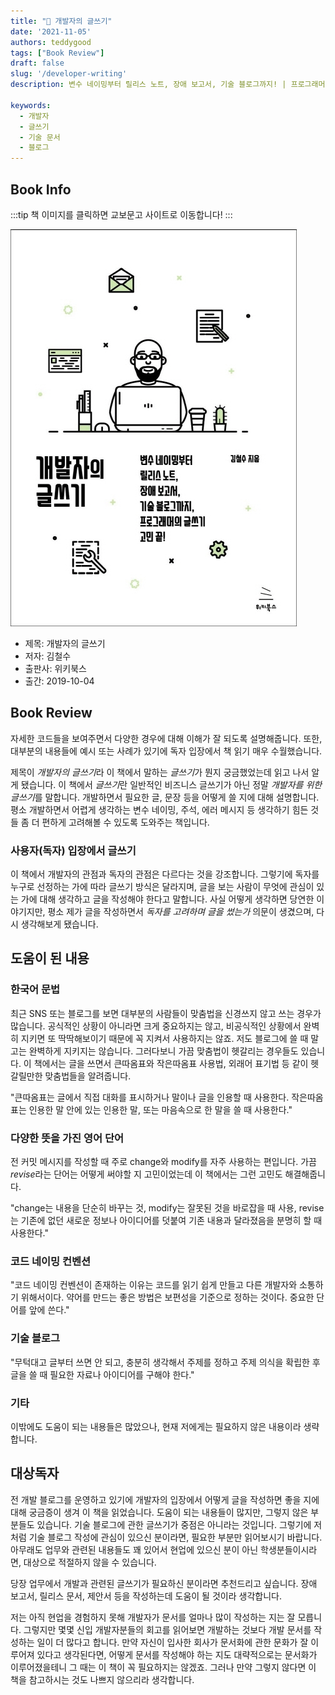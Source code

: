 ```yaml
---
title: "📖 개발자의 글쓰기"
date: '2021-11-05'
authors: teddygood
tags: ["Book Review"]
draft: false
slug: '/developer-writing'
description: 변수 네이밍부터 릴리스 노트, 장애 보고서, 기술 블로그까지! | 프로그래머의 글쓰기 고민 끝!

keywords:
  - 개발자
  - 글쓰기
  - 기술 문서
  - 블로그
---
```


## Book Info

:::tip
책 이미지를 클릭하면 교보문고 사이트로 이동합니다!
:::

[![책](../assets/review/developer-writing.jpg)](http://www.kyobobook.co.kr/product/detailViewKor.laf?ejkGb=KOR&mallGb=KOR&barcode=9791158391744&orderClick=LEa&Kc=)

- 제목: 개발자의 글쓰기
- 저자: 김철수
- 출판사: 위키북스
- 출간: 2019-10-04

## Book Review

자세한 코드들을 보여주면서 다양한 경우에 대해 이해가 잘 되도록 설명해줍니다. 또한, 대부분의 내용들에 예시 또는 사례가 있기에 독자 입장에서 책 읽기 매우 수월했습니다.

제목이 *개발자의 글쓰기*라 이 책에서 말하는 *글쓰기*가 뭔지 궁금했었는데 읽고 나서 알게 됐습니다. 이 책에서 *글쓰기*란 일반적인 비즈니스 글쓰기가 아닌 정말 *개발자를 위한 글쓰기*를 말합니다. 개발하면서 필요한 글, 문장 등을 어떻게 쓸 지에 대해 설명합니다. 평소 개발하면서 어렵게 생각하는 변수 네이밍, 주석, 에러 메시지 등 생각하기 힘든 것들 좀 더 편하게 고려해볼 수 있도록 도와주는 책입니다. 

### 사용자(독자) 입장에서 글쓰기

이 책에서 개발자의 관점과 독자의 관점은 다르다는 것을 강조합니다. 그렇기에 독자를 누구로 선정하는 가에 따라 글쓰기 방식은 달라지며, 글을 보는 사람이 무엇에 관심이 있는 가에 대해 생각하고 글을 작성해야 한다고 말합니다. 사실 어떻게 생각하면 당연한 이야기지만, 평소 제가 글을 작성하면서 *독자를 고려하며 글을 썼는가* 의문이 생겼으며, 다시 생각해보게 됐습니다.

## 도움이 된 내용

### 한국어 문법

최근 SNS 또는 블로그를 보면 대부분의 사람들이 맞춤법을 신경쓰지 않고 쓰는 경우가 많습니다. 공식적인 상황이 아니라면 크게 중요하지는 않고, 비공식적인 상황에서 완벽히 지키면 또 딱딱해보이기 때문에 꼭 지켜서 사용하지는 않죠. 저도 블로그에 쓸 때 말고는 완벽하게 지키지는 않습니다. 그러다보니 가끔 맞춤법이 헷갈리는 경우들도 있습니다. 이 책에서는 글을 쓰면서 큰따옴표와 작은따옴표 사용법, 외래어 표기법 등 같이 헷갈릴만한 맞춤법들을 알려줍니다.

"큰따옴표는 글에서 직접 대화를 표시하거나 말이나 글을 인용할 때 사용한다. 작은따옴표는 인용한 말 안에 있는 인용한 말, 또는 마음속으로 한 말을 쓸 때 사용한다."

### 다양한 뜻을 가진 영어 단어

전 커밋 메시지를 작성할 때 주로 change와 modify를 자주 사용하는 편입니다. 가끔 *revise*라는 단어는 어떻게 써야할 지 고민이었는데 이 책에서는 그런 고민도 해결해줍니다. 

"change는 내용을 단순히 바꾸는 것, modify는 잘못된 것을 바로잡을 때 사용, revise는 기존에 없던 새로운 정보나 아이디어를 덧붙여 기존 내용과 달라졌음을 분명히 할 때 사용한다."

### 코드 네이밍 컨벤션

"코드 네이밍 컨벤션이 존재하는 이유는 코드를 읽기 쉽게 만들고 다른 개발자와 소통하기 위해서이다. 약어를 만드는 좋은 방법은 보편성을 기준으로 정하는 것이다. 중요한 단어를 앞에 쓴다."

### 기술 블로그 

"무턱대고 글부터 쓰면 안 되고, 충분히 생각해서 주제를 정하고 주제 의식을 확립한 후 글을 쓸 때 필요한 자료나 아이디어를 구해야 한다."

### 기타

이밖에도 도움이 되는 내용들은 많았으나, 현재 저에게는 필요하지 않은 내용이라 생략합니다. 

## 대상독자

전 개발 블로그를 운영하고 있기에 개발자의 입장에서 어떻게 글을 작성하면 좋을 지에 대해 궁금증이 생겨 이 책을 읽었습니다. 도움이 되는 내용들이 많지만, 그렇지 않은 부분들도 있습니다. 기술 블로그에 관한 글쓰기가 중점은 아니라는 것입니다. 그렇기에 저처럼 기술 블로그 작성에 관심이 있으신 분이라면, 필요한 부분만 읽어보시기 바랍니다. 아무래도 업무와 관련된 내용들도 꽤 있어서 현업에 있으신 분이 아닌 학생분들이시라면, 대상으로 적절하지 않을 수 있습니다.

당장 업무에서 개발과 관련된 글쓰기가 필요하신 분이라면 추천드리고 싶습니다. 장애 보고서, 릴리스 문서, 제안서 등을 작성하는데 도움이 될 것이라 생각합니다.

저는 아직 현업을 경험하지 못해 개발자가 문서를 얼마나 많이 작성하는 지는 잘 모릅니다. 그렇지만 몇몇 신입 개발자분들의 회고를 읽어보면 개발하는 것보다 개발 문서를 작성하는 일이 더 많다고 합니다. 만약 자신이 입사한 회사가 문서화에 관한 문화가 잘 이루어져 있다고 생각된다면, 어떻게 문서를 작성해야 하는 지도 대략적으로는 문서화가 이루어졌을테니 그 때는 이 책이 꼭 필요하지는 않겠죠. 그러나 만약 그렇지 않다면 이 책을 참고하시는 것도 나쁘지 않으리라 생각합니다.